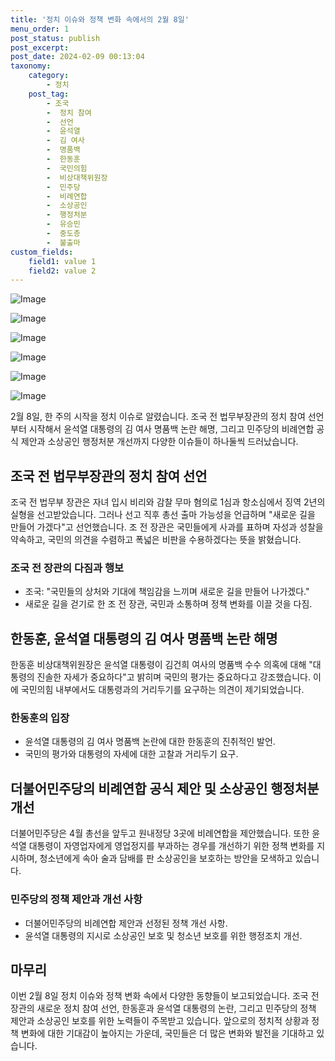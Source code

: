 ```yaml
---
title: '정치 이슈와 정책 변화 속에서의 2월 8일'
menu_order: 1
post_status: publish
post_excerpt: 
post_date: 2024-02-09 00:13:04
taxonomy:
    category:
        - 정치
    post_tag:
        - 조국
        -  정치 참여
        -  선언
        -  윤석열
        -  김 여사
        -  명품백
        -  한동훈
        -  국민의힘
        -  비상대책위원장
        -  민주당
        -  비례연합
        -  소상공인
        -  행정처분
        -  유승민
        -  중도층
        -  불출마
custom_fields:
    field1: value 1
    field2: value 2
---
```


![Image](https://imgnews.pstatic.net/image/123/2024/02/08/0002327260_001_20240208171801245.jpg?type=w647)

![Image](https://imgnews.pstatic.net/image/123/2024/02/08/0002327260_002_20240208171801260.png?type=w647)

![Image](https://imgnews.pstatic.net/image/123/2024/02/08/0002327260_003_20240208171801278.jpg?type=w647)

![Image](https://imgnews.pstatic.net/image/123/2024/02/08/0002327260_004_20240208171801288.png?type=w647)

![Image](https://imgnews.pstatic.net/image/123/2024/02/08/0002327260_005_20240208171801300.jpg?type=w647)

![Image](https://imgnews.pstatic.net/image/123/2024/02/08/0002327260_006_20240208171801308.jpg?type=w647)

2월 8일, 한 주의 시작을 정치 이슈로 알렸습니다. 조국 전 법무부장관의 정치 참여 선언부터 시작해서 윤석열 대통령의 김 여사 명품백 논란 해명, 그리고 민주당의 비례연합 공식 제안과 소상공인 행정처분 개선까지 다양한 이슈들이 하나둘씩 드러났습니다.
## 조국 전 법무부장관의 정치 참여 선언
조국 전 법무부 장관은 자녀 입시 비리와 감찰 무마 혐의로 1심과 항소심에서 징역 2년의 실형을 선고받았습니다. 그러나 선고 직후 총선 출마 가능성을 언급하며 "새로운 길을 만들어 가겠다"고 선언했습니다. 조 전 장관은 국민들에게 사과를 표하며 자성과 성찰을 약속하고, 국민의 의견을 수렴하고 폭넓은 비판을 수용하겠다는 뜻을 밝혔습니다.
### 조국 전 장관의 다짐과 행보
- 조국: "국민들의 상처와 기대에 책임감을 느끼며 새로운 길을 만들어 나가겠다."
- 새로운 길을 걷기로 한 조 전 장관, 국민과 소통하며 정책 변화를 이끌 것을 다짐.
## 한동훈, 윤석열 대통령의 김 여사 명품백 논란 해명
한동훈 비상대책위원장은 윤석열 대통령이 김건희 여사의 명품백 수수 의혹에 대해 "대통령의 진솔한 자세가 중요하다"고 밝히며 국민의 평가는 중요하다고 강조했습니다. 이에 국민의힘 내부에서도 대통령과의 거리두기를 요구하는 의견이 제기되었습니다.
### 한동훈의 입장
- 윤석열 대통령의 김 여사 명품백 논란에 대한 한동훈의 진취적인 발언.
- 국민의 평가와 대통령의 자세에 대한 고찰과 거리두기 요구.
## 더불어민주당의 비례연합 공식 제안 및 소상공인 행정처분 개선
더불어민주당은 4월 총선을 앞두고 원내정당 3곳에 비례연합을 제안했습니다. 또한 윤석열 대통령이 자영업자에게 영업정지를 부과하는 경우를 개선하기 위한 정책 변화를 지시하며, 청소년에게 속아 술과 담배를 판 소상공인을 보호하는 방안을 모색하고 있습니다.
### 민주당의 정책 제안과 개선 사항
- 더불어민주당의 비례연합 제안과 선정된 정책 개선 사항.
- 윤석열 대통령의 지시로 소상공인 보호 및 청소년 보호를 위한 행정조치 개선.
## 마무리
이번 2월 8일 정치 이슈와 정책 변화 속에서 다양한 동향들이 보고되었습니다. 조국 전 장관의 새로운 정치 참여 선언, 한동훈과 윤석열 대통령의 논란, 그리고 민주당의 정책 제안과 소상공인 보호를 위한 노력들이 주목받고 있습니다. 앞으로의 정치적 상황과 정책 변화에 대한 기대감이 높아지는 가운데, 국민들은 더 많은 변화와 발전을 기대하고 있습니다.
